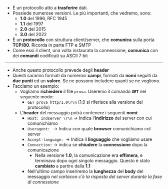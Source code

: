 * È un protocollo atto a __trasferire__ dati.
* Possiede numerose versioni. Le più importanti, che vedremo, sono:
	* __1.0__ del 1996, RFC 1945
	* __1.1__ del 1997
	* __2.0__ del 2015
	* __3.0__ del 2022
* È un __protocollo__ con struttura client/server, che __comunica__ sulla porta __TCP/80__. Ricorda in parte FTP e SMTP
* Come essi il client, una volta instaurata la connessione, __comunica__ con dei __comandi__ codificati su ASCII 7 bit
---
* Anche questo protocollo prevede degli __header__
* Questi saranno formati da numerosi __campi__, formati da __nomi__ seguiti da __due punti__ ed un __valore__. Se ne possono includere quanti se ne vogliono.
* Facciamo un esempio:
	* Vogliamo __richiedere__ il file `prova`. Useremo il comando __`GET`__ nel seguente modo:
		* `GET prova http/1.0\r\n`  (1.0 si riferisce alla versione del protocollo)
	* L'__header__ del messaggio potrà contenere i seguenti __nomi__:
		* `Host: indserver \r\n` -> Indica l'__indirizzo__ del server con cui comunichiamo
		* `Useragent: ` -> Indica con quale __browser__ comunichiamo col server
		* `Accept-language: `-> Indica il __linguaggio__ che vogliamo usare
		* `Connection:` -> indica se __chiudere__ la __connessione__ dopo la comunicazione
			* Nella versione __1.0__, la comunicazione era __effimera__, e terminava dopo ogni singolo messaggio. Questo è stato __cambiato__ a partire dalla __1.1__
		* Nell'ultimo campo inseriremo la __lunghezza__ del __body__ del messaggio 
_nel cartaceo c'è la risposta del server durante la fase di connessione_